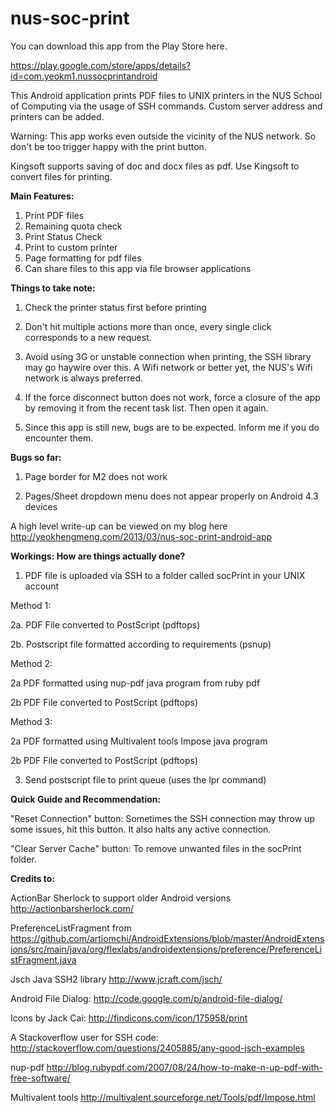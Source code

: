 nus-soc-print
=============

You can download this app from the Play Store here.

https://play.google.com/store/apps/details?id=com.yeokm1.nussocprintandroid

This Android application prints PDF files to UNIX printers in the NUS School of Computing via the usage of SSH commands. Custom server address and printers can be added.

Warning: This app works even outside the vicinity of the NUS network. So don't be too trigger happy with the print button.

Kingsoft supports saving of doc and docx files as pdf. Use Kingsoft to convert files for printing.

<b>Main Features:</b>

1. Print PDF files
2. Remaining quota check
3. Print Status Check
4. Print to custom printer
5. Page formatting for pdf files
6. Can share files to this app via file browser applications


<b>Things to take note:</b>

1. Check the printer status first before printing

2. Don't hit multiple actions more than once, every single click corresponds to a new request.

3. Avoid using 3G or unstable connection when printing, the SSH library may go haywire over this. A Wifi network or better yet, the NUS's Wifi network is always preferred.

4. If the force disconnect button does not work, force a closure of the app by removing it from the recent task list. Then open it again.

5. Since this app is still new, bugs are to be expected. Inform me if you do encounter them.


<b>Bugs so far: </b>

1. Page border for M2 does not work

2. Pages/Sheet dropdown menu does not appear properly on Android 4.3 devices 


A high level write-up can be viewed on my blog here http://yeokhengmeng.com/2013/03/nus-soc-print-android-app


<b>Workings: How are things actually done?</b>

1. PDF file is uploaded via SSH to a folder called socPrint in your UNIX account

Method 1:

2a. PDF File converted to PostScript (pdftops)

2b. Postscript file formatted according to requirements (psnup)

Method 2:

2a PDF formatted using nup-pdf java program from ruby pdf

2b PDF File converted to PostScript (pdftops)

Method 3:

2a PDF formatted using Multivalent tools Impose java program

2b PDF File converted to PostScript (pdftops)


3. Send postscript file to print queue (uses the lpr command)


<b>Quick Guide and Recommendation:</b>

"Reset Connection" button: Sometimes the SSH connection may throw up some issues, hit this button. It also halts any active connection.

"Clear Server Cache" button: To remove unwanted files in the socPrint folder. 





<b>Credits to:</b>

ActionBar Sherlock to support older Android versions http://actionbarsherlock.com/

PreferenceListFragment from https://github.com/artiomchi/AndroidExtensions/blob/master/AndroidExtensions/src/main/java/org/flexlabs/androidextensions/preference/PreferenceListFragment.java

Jsch Java SSH2 library http://www.jcraft.com/jsch/

Android File Dialog: http://code.google.com/p/android-file-dialog/

Icons by Jack Cai: http://findicons.com/icon/175958/print

A Stackoverflow user for SSH code: http://stackoverflow.com/questions/2405885/any-good-jsch-examples

nup-pdf http://blog.rubypdf.com/2007/08/24/how-to-make-n-up-pdf-with-free-software/

Multivalent tools http://multivalent.sourceforge.net/Tools/pdf/Impose.html 

